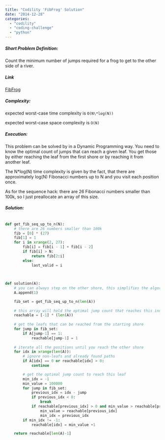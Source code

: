 ```yaml
---
title: "Codility 'FibFrog' Solution"
date: "2014-12-28"
categories: 
  - "codility"
  - "coding-challenge"
  - "python"
---
```


##### Short Problem Definition:

Count the minimum number of jumps required for a frog to get to the other side of a river.

##### Link

[FibFrog](https://codility.com/demo/take-sample-test/fib_frog)

##### Complexity:

expected worst-case time complexity is `O(N\*log(N))`

expected worst-case space complexity is `O(N)`

##### Execution:

This problem can be solved by in a Dynamic Programming way. You need to know the optimal count of jumps that can reach a given leaf. You get those by either reaching the leaf from the first shore or by reaching it from another leaf.

The N\*log(N) time complexity is given by the fact, that there are approximately log(N) Fibonacci numbers up to N and you visit each position once.

As for the sequence hack: there are 26 Fibonacci numbers smaller than 100k, so I just preallocate an array of this size.

##### Solution:

```python

def get_fib_seq_up_to_n(N):
    # there are 26 numbers smaller than 100k
    fib = [0] * (27)
    fib[1] = 1
    for i in xrange(2, 27):
        fib[i] = fib[i - 1] + fib[i - 2]
        if fib[i] > N:
            return fib[2:i]
        else:
            last_valid = i
    
    
    
def solution(A):
    # you can always step on the other shore, this simplifies the algorithm
    A.append(1)

    fib_set = get_fib_seq_up_to_n(len(A))
    
    # this array will hold the optimal jump count that reaches this index
    reachable = [-1] * (len(A))
    
    # get the leafs that can be reached from the starting shore
    for jump in fib_set:
        if A[jump-1] == 1:
            reachable[jump-1] = 1
    
    # iterate all the positions until you reach the other shore
    for idx in xrange(len(A)):
        # ignore non-leafs and already found paths
        if A[idx] == 0 or reachable[idx] > 0:
            continue

        # get the optimal jump count to reach this leaf
        min_idx = -1
        min_value = 100000
        for jump in fib_set:
            previous_idx = idx - jump
            if previous_idx < 0:
                break
            if reachable[previous_idx] > 0 and min_value > reachable[previous_idx]:
                min_value = reachable[previous_idx]
                min_idx = previous_idx
        if min_idx != -1:
            reachable[idx] = min_value +1

    return reachable[len(A)-1]
```
